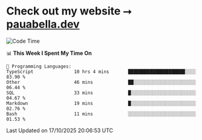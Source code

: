 # Check out my website ⭢ [pauabella.dev](https://pauabella.dev)

<!--START_SECTION:waka-->
![Code Time](http://img.shields.io/badge/Code%20Time-4%2C908%20hrs%2040%20mins-blue)

📊 **This Week I Spent My Time On** 

```text
💬 Programming Languages: 
TypeScript               10 hrs 4 mins       █████████████████████░░░░   83.90 % 
Other                    46 mins             ██░░░░░░░░░░░░░░░░░░░░░░░   06.44 % 
SQL                      33 mins             █░░░░░░░░░░░░░░░░░░░░░░░░   04.67 % 
Markdown                 19 mins             █░░░░░░░░░░░░░░░░░░░░░░░░   02.76 % 
Bash                     11 mins             ░░░░░░░░░░░░░░░░░░░░░░░░░   01.53 % 
```


 Last Updated on 17/10/2025 20:06:53 UTC
<!--END_SECTION:waka-->
